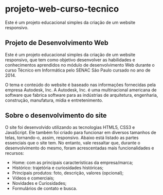 # projeto-web-curso-tecnico
Este é um projeto educacional simples da criação de um website responsivo.

<h2>Projeto de Desenvolvimento Web</h2>
<p>Este é um projeto educacional simples da criação de um website responsivo, que tem como objetivo desenvolver as habilidades e conhecimentos aprendidos no módulo de desenvolvimento Web durante o curso Técnico em Informática pelo SENAC São Paulo cursado no ano de 2014.</p>

<p>O tema e conteúdo do website é baseado nas informações fornecidas pela empresa Autodesk, Inc. A Autodesk, Inc. é uma multinacional americana de software que fabrica software para as indústrias de arquitetura, engenharia, construção, manufatura, mídia e entretenimento.</p>

<h2>Sobre o desenvolvimento do site</h2>
<p>O site foi desenvolvido utilizando as tecnologias HTML5, CSS3 e JavaScript. Ele também foi criado para funcionar em diversos tamanhos de telas, tornando-o, assim, responsivo. Abaixo está listado as partes essenciais que o site tem. No entanto, vale ressaltar que, durante o desenvolvimento do mesmo, foram acrescentadas mais funcionalidades e recursos:</p>
<ul>
  <li>Home: com as principais características da empresa/marca;</li>
  <li>Histórico: trajetória e curiosidades históricas;</li>
  <li>Principais produtos: foto, descrição, valores (opcional);</li>
  <li>Vídeos e comerciais;</li>
  <li>Novidades e Curiosidades;</li>
  <li>Formulários de contato e busca.</li>
</ul>
